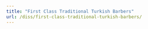```yaml
---
title: "First Class Traditional Turkish Barbers"
url: /diss/first-class-traditional-turkish-barbers/
---
```

